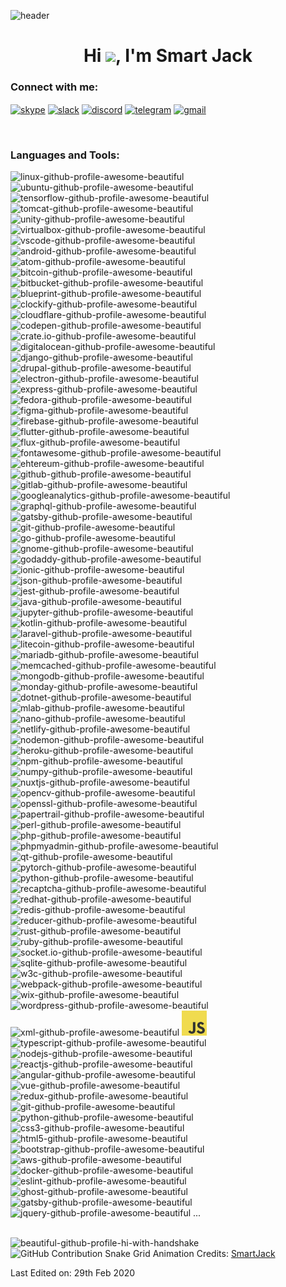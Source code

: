 ![header](https://user-images.githubusercontent.com/59575502/127335491-fdba1874-e943-4d3c-ab8c-678ffe22f8b8.png)
<h1 align="center">Hi <img src="https://media.giphy.com/media/hvRJCLFzcasrR4ia7z/giphy.gif" width="35">, I'm Smart Jack</h1>
<h3 align="left">Connect with me:</h3>
<p align="left">
<a href="https://join.skype.com/invite/BDHGg3ZsBVPk" target="blank"><img align="center" src="https://www.vectorlogo.zone/logos/skype/skype-icon.svg" alt="skype" height="40" width="40" /></a>
<a href="mailto:greatwisdom1223@gmail.com" target="blank"><img align="center" src="https://www.vectorlogo.zone/logos/slack/slack-icon.svg" alt="slack" height="40" width="40" /></a>
<a href="Akachi#0905" target="blank"><img align="center" src="https://www.vectorlogo.zone/logos/discordapp/discordapp-icon.svg" alt="discord" height="40" width="40" /></a>
<a href="https://t.me/Akachi1325" target="blank"><img align="center" src="https://www.vectorlogo.zone/logos/telegram/telegram-icon.svg" alt="telegram" height="40" width="40" /></a>
<a href="mailto:greatwisdom1223@gmail.com" target="blank"><img align="center" src="https://www.vectorlogo.zone/logos/gmail/gmail-icon.svg" alt="gmail" height="40" width="40" /></a>
</p>
<br/>
<h3 align="left">Languages and Tools:</h3>
<p align="left">
 <img src="https://www.vectorlogo.zone/logos/linux/linux-icon.svg" alt="linux-github-profile-awesome-beautiful" width="40" height="40"/>
 <img src="https://www.vectorlogo.zone/logos/ubuntu/ubuntu-icon.svg" alt="ubuntu-github-profile-awesome-beautiful" width="40" height="40"/>
 <img src="https://www.vectorlogo.zone/logos/tensorflow/tensorflow-icon.svg" alt="tensorflow-github-profile-awesome-beautiful" width="40" height="40" />
 <img src="https://www.vectorlogo.zone/logos/apache_tomcat/apache_tomcat-icon.svg" alt="tomcat-github-profile-awesome-beautiful" width="40" height="40"/>
 <img src="https://www.vectorlogo.zone/logos/unity3d/unity3d-icon.svg" alt="unity-github-profile-awesome-beautiful" width="40" height="40"/>
 <img src="https://www.vectorlogo.zone/logos/virtualbox/virtualbox-icon.svg" alt="virtualbox-github-profile-awesome-beautiful" width="40" height="40"/>
 <img src="https://www.vectorlogo.zone/logos/visualstudio_code/visualstudio_code-icon.svg" alt="vscode-github-profile-awesome-beautiful" width="40" height="40"/>
 <img src="https://www.vectorlogo.zone/logos/android/android-icon.svg" alt="android-github-profile-awesome-beautiful" width="40" height="40"/>
 <img src="https://www.vectorlogo.zone/logos/atom_io/atom_io-icon.svg" alt="atom-github-profile-awesome-beautiful" width="40" height="40"/>
 <img src="https://www.vectorlogo.zone/logos/bitcoin/bitcoin-icon.svg" alt="bitcoin-github-profile-awesome-beautiful" width="40" height="40"/>
 <img src="https://www.vectorlogo.zone/logos/bitbucket/bitbucket-icon.svg" alt="bitbucket-github-profile-awesome-beautiful" width="40" height="40"/>
 <img src="https://www.vectorlogo.zone/logos/blueprintjs/blueprintjs-icon.svg" alt="blueprint-github-profile-awesome-beautiful" width="40" height="40"/>
 <img src="https://www.vectorlogo.zone/logos/clockifyme/clockifyme-icon.svg" alt="clockify-github-profile-awesome-beautiful" width="40" height="40"/>
 <img src="https://www.vectorlogo.zone/logos/cloudflare/cloudflare-icon.svg" alt="cloudflare-github-profile-awesome-beautiful" width="40" height="40"/>
 <img src="https://www.vectorlogo.zone/logos/codepen/codepen-icon.svg" alt="codepen-github-profile-awesome-beautiful" width="40" height="40"/>
 <img src="https://www.vectorlogo.zone/logos/crateio/crateio-icon.svg" alt="crate.io-github-profile-awesome-beautiful" width="40" height="40"/>
 <img src="https://www.vectorlogo.zone/logos/digitalocean/digitalocean-icon.svg" alt="digitalocean-github-profile-awesome-beautiful" width="40" height="40"/>
 <img src="https://www.vectorlogo.zone/logos/djangoproject/djangoproject-icon.svg" alt="django-github-profile-awesome-beautiful" width="40" height="40"/>
 <img src="https://www.vectorlogo.zone/logos/drupal/drupal-icon.svg" alt="drupal-github-profile-awesome-beautiful" width="40" height="40"/>
 <img src="https://www.vectorlogo.zone/logos/electronjs/electronjs-icon.svg" alt="electron-github-profile-awesome-beautiful" width="40" height="40"/>
 <img src="https://www.vectorlogo.zone/logos/expressjs/expressjs-icon.svg" alt="express-github-profile-awesome-beautiful" width="40" height="40"/>
 <img src="https://www.vectorlogo.zone/logos/getfedora/getfedora-icon.svg" alt="fedora-github-profile-awesome-beautiful" width="40" height="40"/>
 <img src="https://www.vectorlogo.zone/logos/figma/figma-icon.svg" alt="figma-github-profile-awesome-beautiful" width="40" height="40"/>
 <img src="https://www.vectorlogo.zone/logos/firebase/firebase-icon.svg" alt="firebase-github-profile-awesome-beautiful" width="40" height="40"/>
 <img src="https://www.vectorlogo.zone/logos/flutterio/flutterio-icon.svg" alt="flutter-github-profile-awesome-beautiful" width="40" height="40"/>
 <img src="https://www.vectorlogo.zone/logos/fluxcdio/fluxcdio-icon.svg" alt="flux-github-profile-awesome-beautiful" width="40" height="40"/>
 <img src="https://www.vectorlogo.zone/logos/font-awesome/font-awesome-icon.svg" alt="fontawesome-github-profile-awesome-beautiful" width="40" height="40"/>
 <img src="https://www.vectorlogo.zone/logos/ethereum/ethereum-icon.svg" alt="ehtereum-github-profile-awesome-beautiful" width="40" height="40"/>
 <img src="https://www.vectorlogo.zone/logos/github/github-icon.svg" alt="github-github-profile-awesome-beautiful" width="40" height="40"/>
 <img src="https://www.vectorlogo.zone/logos/gitlab/gitlab-icon.svg" alt="gitlab-github-profile-awesome-beautiful" width="40" height="40"/>
 <img src="https://www.vectorlogo.zone/logos/google_analytics/google_analytics-icon.svg" alt="googleanalytics-github-profile-awesome-beautiful" width="40" height="40"/>
 <img src="https://www.vectorlogo.zone/logos/graphql/graphql-icon.svg" alt="graphql-github-profile-awesome-beautiful" width="40" height="40"/>
 <img src="https://www.vectorlogo.zone/logos/gatsbyjs/gatsbyjs-icon.svg" alt="gatsby-github-profile-awesome-beautiful" width="40" height="40"/>
 <img src="https://www.vectorlogo.zone/logos/git-scm/git-scm-icon.svg" alt="git-github-profile-awesome-beautiful" width="40" height="40"/>
 <img src="https://www.vectorlogo.zone/logos/golang/golang-icon.svg" alt="go-github-profile-awesome-beautiful" width="40" height="40"/>
 <img src="https://www.vectorlogo.zone/logos/gnome/gnome-icon.svg" alt="gnome-github-profile-awesome-beautiful" width="40" height="40"/>
 <img src="https://www.vectorlogo.zone/logos/godaddy/godaddy-icon.svg" alt="godaddy-github-profile-awesome-beautiful" width="40" height="40"/>
 <img src="https://www.vectorlogo.zone/logos/ionicframework/ionicframework-icon.svg" alt="ionic-github-profile-awesome-beautiful" width="40" height="40"/>
 <img src="https://www.vectorlogo.zone/logos/json/json-icon.svg" alt="json-github-profile-awesome-beautiful" width="40" height="40"/>
 <img src="https://www.vectorlogo.zone/logos/jestjsio/jestjsio-icon.svg" alt="jest-github-profile-awesome-beautiful" width="40" height="40"/>
 <img src="https://www.vectorlogo.zone/logos/java/java-icon.svg" alt="java-github-profile-awesome-beautiful" width="40" height="40"/>
 <img src="https://www.vectorlogo.zone/logos/jupyter/jupyter-icon.svg" alt="jupyter-github-profile-awesome-beautiful" width="40" height="40"/>
 <img src="https://www.vectorlogo.zone/logos/kotlinlang/kotlinlang-icon.svg" alt="kotlin-github-profile-awesome-beautiful" width="40" height="40"/>
 <img src="https://www.vectorlogo.zone/logos/laravel/laravel-icon.svg" alt="laravel-github-profile-awesome-beautiful" width="40" height="40"/>
 <img src="https://www.vectorlogo.zone/logos/litecoin/litecoin-icon.svg" alt="litecoin-github-profile-awesome-beautiful" width="40" height="40"/>
 <img src="https://www.vectorlogo.zone/logos/mariadb/mariadb-icon.svg" alt="mariadb-github-profile-awesome-beautiful" width="40" height="40"/>
 <img src="https://www.vectorlogo.zone/logos/memcached/memcached-icon.svg" alt="memcached-github-profile-awesome-beautiful" width="40" height="40"/>
 <img src="https://www.vectorlogo.zone/logos/mongodb/mongodb-icon.svg" alt="mongodb-github-profile-awesome-beautiful" width="40" height="40"/>
 <img src="https://www.vectorlogo.zone/logos/monday/monday-icon.svg" alt="monday-github-profile-awesome-beautiful" width="40" height="40"/>
 <img src="https://www.vectorlogo.zone/logos/dotnet/dotnet-icon.svg" alt="dotnet-github-profile-awesome-beautiful" width="40" height="40"/>
 <img src="https://www.vectorlogo.zone/logos/mlab/mlab-icon.svg" alt="mlab-github-profile-awesome-beautiful" width="40" height="40"/>
 <img src="https://www.vectorlogo.zone/logos/nano/nano-icon.svg" alt="nano-github-profile-awesome-beautiful" width="40" height="40"/>
 <img src="https://www.vectorlogo.zone/logos/netlify/netlify-icon.svg" alt="netlify-github-profile-awesome-beautiful" width="40" height="40"/>
 <img src="https://www.vectorlogo.zone/logos/nodemonio/nodemonio-icon.svg" alt="nodemon-github-profile-awesome-beautiful" width="40" height="40"/>
 <img src="https://www.vectorlogo.zone/logos/heroku/heroku-icon.svg" alt="heroku-github-profile-awesome-beautiful" width="40" height="40"/>
 <img src="https://www.vectorlogo.zone/logos/npmjs/npmjs-icon.svg" alt="npm-github-profile-awesome-beautiful" width="40" height="40"/>
 <img src="https://www.vectorlogo.zone/logos/numpy/numpy-icon.svg" alt="numpy-github-profile-awesome-beautiful" width="40" height="40"/>
 <img src="https://www.vectorlogo.zone/logos/nuxtjs/nuxtjs-icon.svg" alt="nuxtjs-github-profile-awesome-beautiful" width="40" height="40"/>
 <img src="https://www.vectorlogo.zone/logos/opencv/opencv-icon.svg" alt="opencv-github-profile-awesome-beautiful" width="40" height="40"/>
 <img src="https://www.vectorlogo.zone/logos/openssl/openssl-icon.svg" alt="openssl-github-profile-awesome-beautiful" width="40" height="40"/>
 <img src="https://www.vectorlogo.zone/logos/papertrailapp/papertrailapp-icon.svg" alt="papertrail-github-profile-awesome-beautiful" width="40" height="40"/>
 <img src="https://www.vectorlogo.zone/logos/perl/perl-icon.svg" alt="perl-github-profile-awesome-beautiful" width="40" height="40"/>
 <img src="https://www.vectorlogo.zone/logos/php/php-icon.svg" alt="php-github-profile-awesome-beautiful" width="40" height="40"/>
 <img src="https://www.vectorlogo.zone/logos/phpmyadmin/phpmyadmin-icon.svg" alt="phpmyadmin-github-profile-awesome-beautiful" width="40" height="40"/>
 <img src="https://www.vectorlogo.zone/logos/qtio/qtio-icon.svg" alt="qt-github-profile-awesome-beautiful" width="40" height="40"/>
 <img src="https://www.vectorlogo.zone/logos/pytorch/pytorch-icon.svg" alt="pytorch-github-profile-awesome-beautiful" width="40" height="40"/>
 <img src="https://www.vectorlogo.zone/logos/python/python-icon.svg" alt="python-github-profile-awesome-beautiful" width="40" height="40"/>
 <img src="https://www.vectorlogo.zone/logos/google_recaptcha/google_recaptcha-icon.svg" alt="recaptcha-github-profile-awesome-beautiful" width="40" height="40"/>
 <img src="https://www.vectorlogo.zone/logos/redhat/redhat-icon.svg" alt="redhat-github-profile-awesome-beautiful" width="40" height="40"/>
 <img src="https://www.vectorlogo.zone/logos/redis/redis-icon.svg" alt="redis-github-profile-awesome-beautiful" width="40" height="40"/>
 <img src="https://www.vectorlogo.zone/logos/reducer/reducer-icon.svg" alt="reducer-github-profile-awesome-beautiful" width="40" height="40"/>
 <img src="https://www.vectorlogo.zone/logos/rust-lang/rust-lang-icon.svg" alt="rust-github-profile-awesome-beautiful" width="40" height="40"/>
 <img src="https://www.vectorlogo.zone/logos/ruby-lang/ruby-lang-icon.svg" alt="ruby-github-profile-awesome-beautiful" width="40" height="40"/>
 <img src="https://www.vectorlogo.zone/logos/socketio/socketio-icon.svg" alt="socket.io-github-profile-awesome-beautiful" width="40" height="40"/>
 <img src="https://www.vectorlogo.zone/logos/sqlite/sqlite-icon.svg" alt="sqlite-github-profile-awesome-beautiful" width="40" height="40"/>
 <img src="https://www.vectorlogo.zone/logos/w3c/w3c-icon.svg" alt="w3c-github-profile-awesome-beautiful" width="40" height="40"/>
 <img src="https://www.vectorlogo.zone/logos/js_webpack/js_webpack-icon.svg" alt="webpack-github-profile-awesome-beautiful" width="40" height="40"/>
 <img src="https://www.vectorlogo.zone/logos/wix/wix-icon.svg" alt="wix-github-profile-awesome-beautiful" width="40" height="40"/>
 <img src="https://www.vectorlogo.zone/logos/wordpress/wordpress-icon.svg" alt="wordpress-github-profile-awesome-beautiful" width="40" height="40"/>
 <img src="https://www.vectorlogo.zone/logos/w3c_xml/w3c_xml-icon.svg" alt="xml-github-profile-awesome-beautiful" width="40" height="40"/>
 <img src="https://raw.githubusercontent.com/voodootikigod/logo.js/master/js.png" alt="javascript-github-profile-awesome-beautiful" width="40" height="40"/> 
 <img src="https://www.vectorlogo.zone/logos/typescriptlang/typescriptlang-icon.svg" alt="typescript-github-profile-awesome-beautiful" width="40" height="40"/> 
 <img src="https://www.vectorlogo.zone/logos/nodejs/nodejs-icon.svg" alt="nodejs-github-profile-awesome-beautiful" width="40" height="40"/> 
 <img src="https://www.vectorlogo.zone/logos/reactjs/reactjs-icon.svg" alt="reactjs-github-profile-awesome-beautiful" width="40" height="40"/> 
 <img src="https://mdbcdn.b-cdn.net/wp-content/themes/mdbootstrap4/content/en/_mdb5/_assets/img/icons/angular.png" alt="angular-github-profile-awesome-beautiful" width="40" height="40" style="visibility: visible;">
 <img src="https://mdbcdn.b-cdn.net/wp-content/themes/mdbootstrap4/content/en/_mdb5/_assets/img/icons/vue.png" alt="vue-github-profile-awesome-beautiful" width="40" height="40" style="visibility: visible;">
 <img src="https://www.theconsolelogs.com/react/redux.svg" alt="redux-github-profile-awesome-beautiful" width="40" height="40"/> 
 <img src="https://www.vectorlogo.zone/logos/git-scm/git-scm-icon.svg" alt="git-github-profile-awesome-beautiful" width="40" height="40"/> 
 <img src="https://www.vectorlogo.zone/logos/python/python-icon.svg" alt="python-github-profile-awesome-beautiful" width="40" height="40"/> 
 <img src="https://img.icons8.com/color/344/css3.png" alt="css3-github-profile-awesome-beautiful" width="40" height="40"/> 
 <img src="https://img.icons8.com/color/344/html-5.png" alt="html5-github-profile-awesome-beautiful" width="40" height="40"/> 
 <img src="https://mdbcdn.b-cdn.net/wp-content/themes/mdbootstrap4/content/en/_mdb5/_assets/img/icons/bootstrap.png" alt="bootstrap-github-profile-awesome-beautiful" width="35" height="37" style="visibility: visible;">
 <img src="https://www.vectorlogo.zone/logos/amazon_aws/amazon_aws-icon.svg" alt="aws-github-profile-awesome-beautiful" width="40" height="40"/> 
 <img src="https://www.vectorlogo.zone/logos/docker/docker-icon.svg" alt="docker-github-profile-awesome-beautiful" width="40" height="40"/> 
 <img src="https://www.vectorlogo.zone/logos/eslint/eslint-icon.svg" alt="eslint-github-profile-awesome-beautiful" width="40" height="40"/> 
 <img src="https://www.vectorlogo.zone/logos/ghost/ghost-icon.svg" alt="ghost-github-profile-awesome-beautiful" width="40" height="40"/> 
 <img src="https://www.vectorlogo.zone/logos/gatsbyjs/gatsbyjs-icon.svg" alt="gatsby-github-profile-awesome-beautiful" width="40" height="40"/>
 <img src="https://mdbcdn.b-cdn.net/wp-content/themes/mdbootstrap4/content/en/_mdb5/_assets/img/icons/jquery.png" alt="jquery-github-profile-awesome-beautiful" width="40" height="40" style="visibility: visible;">
 <span>...</span>
</p>
<br/>
<img align="left" src="https://github-readme-stats.vercel.app/api/top-langs/?username=SmartJack&layout=compact&card_width=495px&border_radius=20px&show_icons=true&theme=" alt="beautiful-github-profile-hi-with-handshake"/>

![GitHub Contribution Snake Grid Animation](https://raw.githubusercontent.com/fbuireu/fbuireu/snake-grid-animation/github-contribution-snake-grid-animation.svg)
Credits: [SmartJack](https://github.com/StrongJack123)

Last Edited on: 29th Feb 2020
